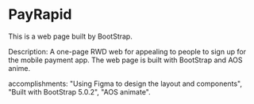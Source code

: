 # PayRapid
This is a web page built by BootStrap.

Description: A one-page RWD web for appealing to people to sign up for the mobile payment app. The web page is built with BootStrap and AOS anime.

accomplishments: "Using Figma to design the layout and components", "Built with BootStrap 5.0.2", "AOS animate".
